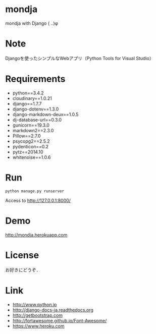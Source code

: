 # mondja
mondja with Django ( ..)φ

# Note
Djangoを使ったシンプルなWebアプリ（Python Tools for Visual Studio）

# Requirements
* python==3.4.2
* cloudinary==1.0.21
* django==1.7.7
* django-dotenv==1.3.0
* django-markdown-deux==1.0.5
* dj-database-url==0.3.0
* gunicorn==19.3.0
* markdown2==2.3.0
* Pillow==2.7.0
* psycopg2==2.5.2
* pydenticon==0.2
* pytz==2014.10 
* whitenoise==1.0.6

# Run
~~~
python manage.py runserver
~~~
Access to http://127.0.0.1:8000/

# Demo
http://mondja.herokuapp.com

# License
お好きにどうぞ．

# Link
* http://www.python.jp
* http://django-docs-ja.readthedocs.org
* http://getbootstrap.com
* http://fortawesome.github.io/Font-Awesome/
* https://www.heroku.com
